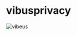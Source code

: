 # vibusprivacy

![vibeus](https://user-images.githubusercontent.com/72858063/104348661-fce6c600-5527-11eb-9262-367f9b5435ed.gif)
